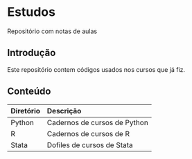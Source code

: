 # Estudos
Repositório com notas de aulas

## Introdução
Este repositório contem códigos usados nos cursos que já fiz.

## Conteúdo
| Diretório |	Descrição                     |
|:----------|:------------------------------|
| Python    |	Cadernos de cursos de Python  |
| R	        | Cadernos de cursos de R       |
| Stata     |	Dofiles de cursos de Stata    |
